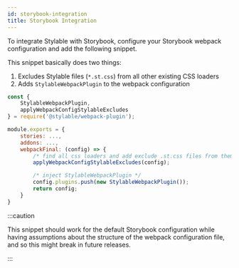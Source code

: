 ```yaml
---
id: storybook-integration
title: Storybook Integration
---
```


To integrate Stylable with Storybook, configure your Storybook webpack configuration and add the following snippet.

This snippet basically does two things:

1. Excludes Stylable files (`*.st.css`) from all other existing CSS loaders
2. Adds `StylableWebpackPlugin` to the webpack configuration

```js
const {
    StylableWebpackPlugin,
    applyWebpackConfigStylableExcludes
} = require('@stylable/webpack-plugin');

module.exports = {
    stories: ...,
    addons: ...,
    webpackFinal: (config) => {
        /* find all css loaders and add exclude .st.css files from them */
        applyWebpackConfigStylableExcludes(config);

        /* inject StylableWebpackPlugin */
        config.plugins.push(new StylableWebpackPlugin());
        return config;
    }
}
```

:::caution

This snippet should work for the default Storybook configuration while having assumptions about the structure of the webpack configuration file, and so this might break in future releases.

:::
